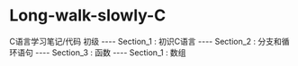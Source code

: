 # Long-walk-slowly-C
C语言学习笔记/代码
初级
---- Section_1 : 初识C语言
---- Section_2 : 分支和循环语句
---- Section_3 : 函数 
---- Section_1 : 数组

